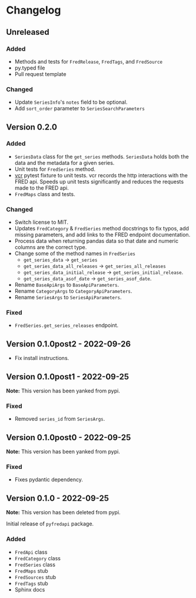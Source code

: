 # Changelog

## Unreleased

### Added
- Methods and tests for `FredRelease`, `FredTags`, and `FredSource`
- py.typed file
- Pull request template

### Changed
- Update `SeriesInfo`'s `notes` field to be optional.
- Add `sort_order` parameter to `SeriesSearchParameters`

## Version 0.2.0

### Added

- `SeriesData` class for the `get_series` methods. `SeriesData` holds both the data and the metadata for a given series.
- Unit tests for `FredSeries` method.
- [vcr](https://vcrpy.readthedocs.io/en/latest/) pytest fixture to unit tests. vcr records the http interactions with the FRED api. Speeds up unit tests significantly and reduces the requests made to the FRED api.
- `FredMaps` class and tests.

### Changed

- Switch license to MIT.
- Updates `FredCategory` & `FredSeries` method docstrings to fix typos, add missing parameters, and add links to the FRED endpoint documentation.
- Process data when returning pandas data so that date and numeric columns are the correct type.
- Change some of the method names in `FredSeries`
    - `get_series_data` -> `get_series`
    - `get_series_data_all_releases` -> `get_series_all_releases`
    - `get_series_data_initial_release` -> `get_series_initial_release`.
    - `get_series_data_asof_date` -> `get_series_asof_date`.
- Rename `BaseApiArgs` to `BaseApiParameters`.
- Rename `CategoryArgs` to `CategoryApiParameters`.
- Rename `SeriesArgs` to `SeriesApiParameters`.

### Fixed

- `FredSeries.get_series_releases` endpoint.

## Version 0.1.0post2 - 2022-09-26

- Fix install instructions.

## Version 0.1.0post1 - 2022-09-25

**Note:** This version has been yanked from pypi.

### Fixed

- Removed `series_id` from `SeriesArgs`.

## Version 0.1.0post0 - 2022-09-25

**Note:** This version has been yanked from pypi.

### Fixed

- Fixes pydantic dependency.

## Version 0.1.0 - 2022-09-25

**Note:** This version has been deleted from pypi.

Initial release of `pyfredapi` package.

### Added

- `FredApi` class
- `FredCategory` class
- `FredSeries` class
- `FredMaps` stub
- `FredSources` stub
- `FredTags` stub
- Sphinx docs